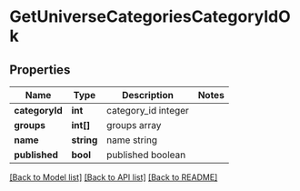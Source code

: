 # GetUniverseCategoriesCategoryIdOk

## Properties
Name | Type | Description | Notes
------------ | ------------- | ------------- | -------------
**categoryId** | **int** | category_id integer | 
**groups** | **int[]** | groups array | 
**name** | **string** | name string | 
**published** | **bool** | published boolean | 

[[Back to Model list]](../README.md#documentation-for-models) [[Back to API list]](../README.md#documentation-for-api-endpoints) [[Back to README]](../README.md)



